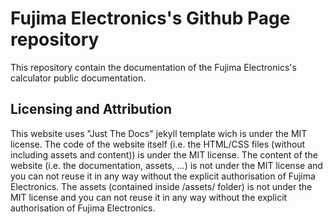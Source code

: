 # Fujima Electronics's Github Page repository
This repository contain the documentation of the Fujima Electronics's calculator
public documentation.

## Licensing and Attribution
This website uses "Just The Docs" jekyll template wich is under the MIT license.
The code of the website itself (i.e. the HTML/CSS files (without including assets and content)) is under the MIT license.
The content of the website (i.e. the documentation, assets, ...) is not under the MIT license and you can not reuse
it in any way without the explicit authorisation of Fujima Electronics.
The assets (contained inside /assets/ folder) is not under the MIT license and you can not reuse it in any way
without the explicit authorisation of Fujima Electronics.
